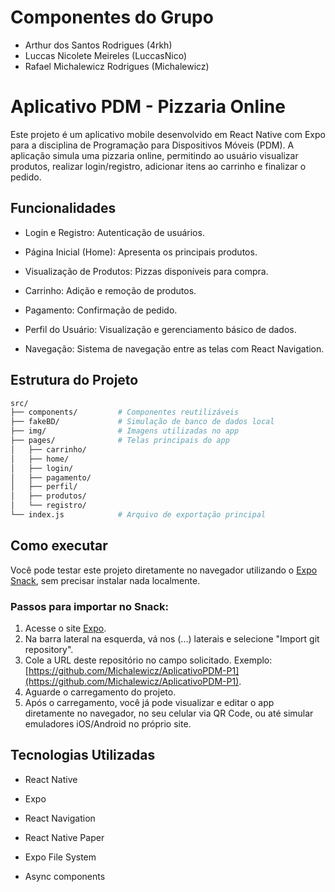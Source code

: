 # Componentes do Grupo
- Arthur dos Santos Rodrigues (4rkh)
- Luccas Nicolete Meireles (LuccasNico)
- Rafael Michalewicz Rodrigues (Michalewicz)

# Aplicativo PDM - Pizzaria Online
Este projeto é um aplicativo mobile desenvolvido em React Native com Expo para a disciplina de Programação para Dispositivos Móveis (PDM). A aplicação simula uma pizzaria online, permitindo ao usuário visualizar produtos, realizar login/registro, adicionar itens ao carrinho e finalizar o pedido.

## Funcionalidades
- Login e Registro: Autenticação de usuários.

- Página Inicial (Home): Apresenta os principais produtos.

- Visualização de Produtos: Pizzas disponíveis para compra.

- Carrinho: Adição e remoção de produtos.

- Pagamento: Confirmação de pedido.

- Perfil do Usuário: Visualização e gerenciamento básico de dados.

- Navegação: Sistema de navegação entre as telas com React Navigation.

## Estrutura do Projeto

```bash
src/
├── components/         # Componentes reutilizáveis
├── fakeBD/             # Simulação de banco de dados local
├── img/                # Imagens utilizadas no app
├── pages/              # Telas principais do app
│   ├── carrinho/
│   ├── home/
│   ├── login/
│   ├── pagamento/
│   ├── perfil/
│   ├── produtos/
│   └── registro/
└── index.js            # Arquivo de exportação principal
```


## Como executar

Você pode testar este projeto diretamente no navegador utilizando o [Expo Snack](https://snack.expo.dev/), sem precisar instalar nada localmente.

### Passos para importar no Snack:

1. Acesse o site [Expo](https://snack.expo.dev).
2. Na barra lateral na esquerda, vá nos (...) laterais e selecione "Import git repository".
3. Cole a URL deste repositório no campo solicitado. Exemplo: [https://github.com/Michalewicz/AplicativoPDM-P1](https://github.com/Michalewicz/AplicativoPDM-P1).
4. Aguarde o carregamento do projeto.
5. Após o carregamento, você já pode visualizar e editar o app diretamente no navegador, no seu celular via QR Code, ou até simular emuladores iOS/Android no próprio site.

## Tecnologias Utilizadas
- React Native

- Expo

- React Navigation

- React Native Paper

- Expo File System

- Async components
